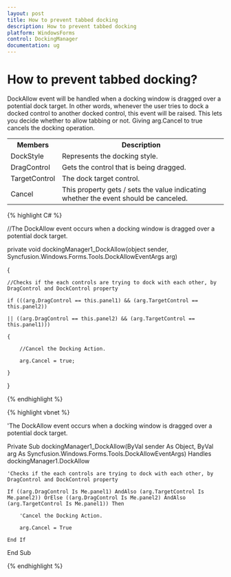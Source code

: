 ```yaml
---
layout: post
title: How to prevent tabbed docking
description: How to prevent tabbed docking
platform: WindowsForms
control: DockingManager
documentation: ug
---
```


# How to prevent tabbed docking?

DockAllow event will be handled when a docking window is dragged over a potential dock target. In other words, whenever the user tries to dock a docked control to another docked control, this event will be raised. This lets you decide whether to allow tabbing or not. Giving arg.Cancel to true cancels the docking operation.


<table>
<tr>
<th>
Members</th><th>
Description</th></tr>
<tr>
<td>
DockStyle</td><td>
Represents the docking style.</td></tr>
<tr>
<td>
DragControl</td><td>
Gets the control that is being dragged.</td></tr>
<tr>
<td>
TargetControl</td><td>
The dock target control.</td></tr>
<tr>
<td>
Cancel</td><td>
This property gets / sets the value indicating whether the event should be canceled.</td></tr>
</table>


{% highlight C# %}





//The DockAllow event occurs when a docking window is dragged over a potential dock target. 

private void dockingManager1_DockAllow(object sender, Syncfusion.Windows.Forms.Tools.DockAllowEventArgs arg)

{

    //Checks if the each controls are trying to dock with each other, by DragControl and DockControl property  

    if (((arg.DragControl == this.panel1) && (arg.TargetControl == this.panel2))

    || ((arg.DragControl == this.panel2) && (arg.TargetControl == this.panel1)))

    {

        //Cancel the Docking Action. 

        arg.Cancel = true;

    }

} 

{% endhighlight %}



{% highlight vbnet %}



'The DockAllow event occurs when a docking window is dragged over a potential dock target. 



Private Sub dockingManager1_DockAllow(ByVal sender As Object, ByVal arg As Syncfusion.Windows.Forms.Tools.DockAllowEventArgs) Handles dockingManager1.DockAllow



    'Checks if the each controls are trying to dock with each other, by DragControl and DockControl property  

    If ((arg.DragControl Is Me.panel1) AndAlso (arg.TargetControl Is Me.panel2)) OrElse ((arg.DragControl Is Me.panel2) AndAlso (arg.TargetControl Is Me.panel1)) Then

        'Cancel the Docking Action. 

        arg.Cancel = True

    End If

End Sub

{% endhighlight %}

